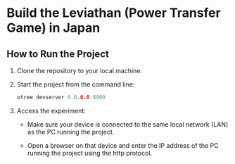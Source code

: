# Build the Leviathan (Power Transfer Game) in Japan

## How to Run the Project

1. Clone the repository to your local machine.

2. Start the project from the command line:

    ```    c
    otree devserver 0.0.0.0:8000
    ```

3. Access the experiment:

    - Make sure your device is connected to the same local network (LAN) as the PC running the project.

    - Open a browser on that device and enter the IP address of the PC running the project using the http protocol.
